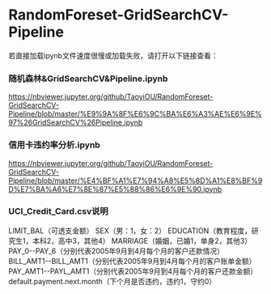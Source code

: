 # RandomForeset-GridSearchCV-Pipeline

若直接加载ipynb文件速度很慢或加载失败，请打开以下链接查看：
### 随机森林&GridSearchCV&Pipeline.ipynb
https://nbviewer.jupyter.org/github/TaoyiOU/RandomForeset-GridSearchCV-Pipeline/blob/master/%E9%9A%8F%E6%9C%BA%E6%A3%AE%E6%9E%97%26GridSearchCV%26Pipeline.ipynb

### 信用卡违约率分析.ipynb
https://nbviewer.jupyter.org/github/TaoyiOU/RandomForeset-GridSearchCV-Pipeline/blob/master/%E4%BF%A1%E7%94%A8%E5%8D%A1%E8%BF%9D%E7%BA%A6%E7%8E%87%E5%88%86%E6%9E%90.ipynb

### UCI_Credit_Card.csv说明
LIMIT_BAL（可透支金额）  SEX（男：1，女：2）  EDUCATION（教育程度，研究生1，本科2，高中3，其他4）  MARRIAGE（婚姻，已婚1，单身2，其他3）  PAY_0--PAY_6（分别代表2005年9月到4月每个月的客户还款情况）  
BILL_AMT1--BILL_AMT1（分别代表2005年9月到4月每个月的客户账单金额）  
PAY_AMT1--PAYL_AMT1（分别代表2005年9月到4月每个月的客户还款金额）  
default.payment.next.month（下个月是否违约，违约1，守约0）
